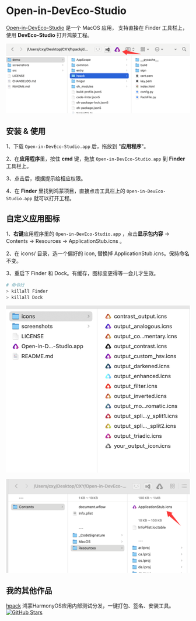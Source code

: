 # Open-in-DevEco-Studio
[Open-in-DevEco-Studio](https://github.com/iHongRen/Open-in-DevEco-Studio) 是一个 MacOS 应用， 支持直接在 Finder 工具栏上，使用 **DevEco-Studio** 打开鸿蒙工程。

![](./screenshots/app.png)



## 安装 & 使用

1、下载 `Open-in-DevEco-Studio.app` 后，拖放到 "**应用程序**"。

2、在**应用程序**里，按住 **cmd** 键，拖放 `Open-in-DevEco-Studio.app` 到 **Finder** 工具栏上。

3、点击后，根据提示给相应权限。

4、在 **Finder** 里找到鸿蒙项目，直接点击工具栏上的 `Open-in-DevEco-Studio.app` 就可以打开工程。



## 自定义应用图标

1、**右键**应用程序里的 `Open-in-DevEco-Studio.app` ，点击**显示包内容** -> Contents -> Resources -> ApplicationStub.icns 。

2、在 icons/ 目录，选一个偏好的 icon, 替换掉 ApplicationStub.icns。保持命名不变。

3、重启下 Finder 和 Dock。有缓存，图标变更得等一会儿才生效。

```sh
# 命令行
> killall Finder
> killall Dock
```

![](./screenshots/icons.png)

![](./screenshots/change_icon.png)









## 我的其他作品

[hpack](https://github.com/iHongRen/hpack) 鸿蒙HarmonyOS应用内部测试分发，一键打包、签名、安装工具。<a href="https://github.com/iHongRen/hpack" class="a-link" target="_blank"><img src="https://img.shields.io/github/stars/iHongRen/hpack.svg?style=social" alt="GitHub Stars"></a>

